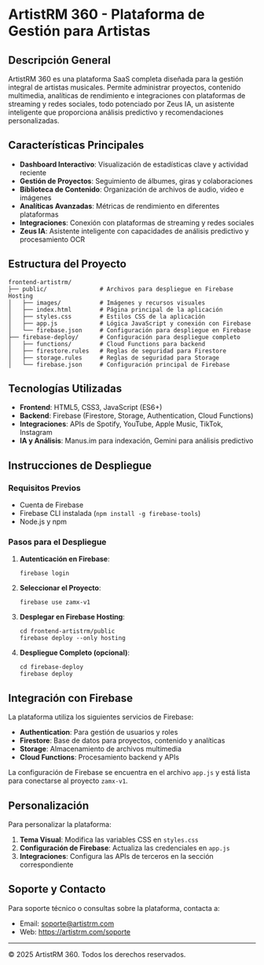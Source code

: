 # ArtistRM 360 - Plataforma de Gestión para Artistas

## Descripción General

ArtistRM 360 es una plataforma SaaS completa diseñada para la gestión integral de artistas musicales. Permite administrar proyectos, contenido multimedia, analíticas de rendimiento e integraciones con plataformas de streaming y redes sociales, todo potenciado por Zeus IA, un asistente inteligente que proporciona análisis predictivo y recomendaciones personalizadas.

## Características Principales

- **Dashboard Interactivo**: Visualización de estadísticas clave y actividad reciente
- **Gestión de Proyectos**: Seguimiento de álbumes, giras y colaboraciones
- **Biblioteca de Contenido**: Organización de archivos de audio, video e imágenes
- **Analíticas Avanzadas**: Métricas de rendimiento en diferentes plataformas
- **Integraciones**: Conexión con plataformas de streaming y redes sociales
- **Zeus IA**: Asistente inteligente con capacidades de análisis predictivo y procesamiento OCR

## Estructura del Proyecto

```
frontend-artistrm/
├── public/               # Archivos para despliegue en Firebase Hosting
│   ├── images/           # Imágenes y recursos visuales
│   ├── index.html        # Página principal de la aplicación
│   ├── styles.css        # Estilos CSS de la aplicación
│   ├── app.js            # Lógica JavaScript y conexión con Firebase
│   └── firebase.json     # Configuración para despliegue en Firebase
├── firebase-deploy/      # Configuración para despliegue completo
│   ├── functions/        # Cloud Functions para backend
│   ├── firestore.rules   # Reglas de seguridad para Firestore
│   ├── storage.rules     # Reglas de seguridad para Storage
│   └── firebase.json     # Configuración principal de Firebase
```

## Tecnologías Utilizadas

- **Frontend**: HTML5, CSS3, JavaScript (ES6+)
- **Backend**: Firebase (Firestore, Storage, Authentication, Cloud Functions)
- **Integraciones**: APIs de Spotify, YouTube, Apple Music, TikTok, Instagram
- **IA y Análisis**: Manus.im para indexación, Gemini para análisis predictivo

## Instrucciones de Despliegue

### Requisitos Previos

- Cuenta de Firebase
- Firebase CLI instalada (`npm install -g firebase-tools`)
- Node.js y npm

### Pasos para el Despliegue

1. **Autenticación en Firebase**:
   ```
   firebase login
   ```

2. **Seleccionar el Proyecto**:
   ```
   firebase use zamx-v1
   ```

3. **Desplegar en Firebase Hosting**:
   ```
   cd frontend-artistrm/public
   firebase deploy --only hosting
   ```

4. **Despliegue Completo (opcional)**:
   ```
   cd firebase-deploy
   firebase deploy
   ```

## Integración con Firebase

La plataforma utiliza los siguientes servicios de Firebase:

- **Authentication**: Para gestión de usuarios y roles
- **Firestore**: Base de datos para proyectos, contenido y analíticas
- **Storage**: Almacenamiento de archivos multimedia
- **Cloud Functions**: Procesamiento backend y APIs

La configuración de Firebase se encuentra en el archivo `app.js` y está lista para conectarse al proyecto `zamx-v1`.

## Personalización

Para personalizar la plataforma:

1. **Tema Visual**: Modifica las variables CSS en `styles.css`
2. **Configuración de Firebase**: Actualiza las credenciales en `app.js`
3. **Integraciones**: Configura las APIs de terceros en la sección correspondiente

## Soporte y Contacto

Para soporte técnico o consultas sobre la plataforma, contacta a:
- Email: soporte@artistrm.com
- Web: https://artistrm.com/soporte

---

© 2025 ArtistRM 360. Todos los derechos reservados.
